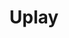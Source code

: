 ---
title: Uplay
excerpt: >-
  Displays a list of accounts in a specific category according to your
  parameters.
api:
  file: market.json
  operationId: Category.Uplay
hidden: false
---